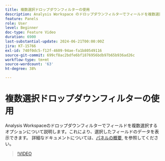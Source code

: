 ```yaml
---
title: 複数選択ドロップダウンフィルターの使用
description: Analysis Workspace のドロップダウンフィルターでフィールドを複数選択するオプションについて説明します。これにより、選択したフィールドのデータを表示できます。
feature: Panels
role: User
level: Beginner
doc-type: Feature Video
duration: 6900
last-substantial-update: 2024-06-21T00:00:00Z
jira: KT-15766
exl-id: 740f0dc5-f12f-4609-94ae-fa1b80549116
source-git-commit: 699cf8ac2bdfe6bf1876956bdb97b65b936ad26c
workflow-type: tm+mt
source-wordcount: '63'
ht-degree: 38%

---
```


# 複数選択ドロップダウンフィルターの使用

Analysis Workspaceのドロップダウンフィルターでフィールドを複数選択するオプションについて説明します。これにより、選択したフィールドのデータを表示できます。 詳細なドキュメントについては、[&#x200B; パネルの概要 &#x200B;](https://experienceleague.adobe.com/ja/docs/analytics/analyze/analysis-workspace/panels/panels#static-drop-down-segments) を参照してください。

>[!VIDEO](https://video.tv.adobe.com/v/3430412/?learn=on)
